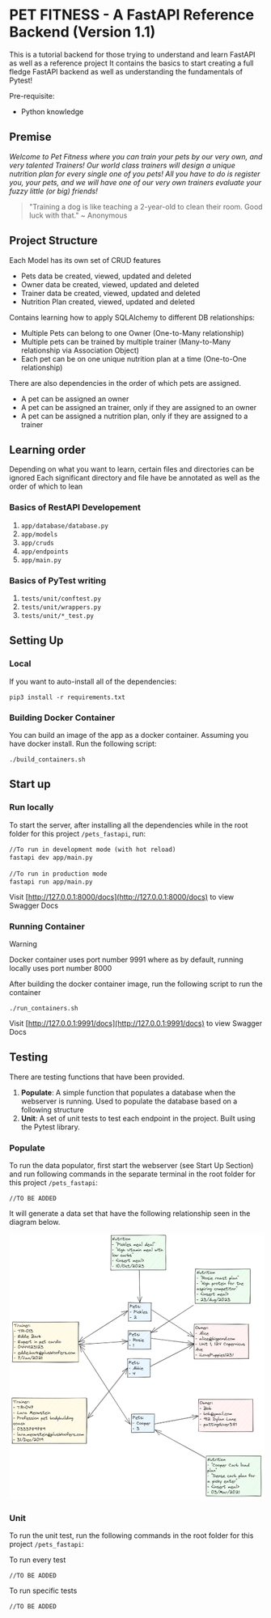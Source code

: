 # PET FITNESS - A FastAPI Reference Backend (Version 1.1)

This is a tutorial backend for those trying to understand and learn FastAPI as well as a reference project
It contains the basics to start creating a full fledge FastAPI backend as well as understanding the fundamentals of Pytest!

Pre-requisite:
- Python knowledge

## Premise

*Welcome to Pet Fitness where you can train your pets by our very own, and very talented Trainers!*
*Our world class trainers will design a unique nutrition plan for every single one of you pets!*
*All you have to do is register you, your pets, and we will have one of our very own trainers evaluate your fuzzy little (or big) friends!*

> "Training a dog is like teaching a 2-year-old to clean their room. Good luck with that." ~ Anonymous

## Project Structure

Each Model has its own set of CRUD features
- Pets data be created, viewed, updated and deleted
- Owner data be created, viewed, updated and deleted
- Trainer data be created, viewed, updated and deleted
- Nutrition Plan created, viewed, updated and deleted

Contains learning how to apply SQLAlchemy to different DB relationships:
- Multiple Pets can belong to one Owner (One-to-Many relationship)
- Multiple pets can be trained by multiple trainer (Many-to-Many relationship via Association Object)
- Each pet can be on one unique nutrition plan at a time (One-to-One relationship)

There are also dependencies in the order of which pets are assigned.
- A pet can be assigned an owner
- A pet can be assigned an trainer, only if they are assigned to an owner
- A pet can be assigned a nutrition plan, only if they are assigned to a trainer

## Learning order

Depending on what you want to learn, certain files and directories can be ignored
Each significant directory and file have be annotated as well as the order of which to lean

### Basics of RestAPI Developement
1. `app/database/database.py`
2. `app/models`
3. `app/cruds`
4. `app/endpoints`
5. `app/main.py`

### Basics of PyTest writing
1. `tests/unit/conftest.py`
2. `tests/unit/wrappers.py`
3. `tests/unit/*_test.py`

## Setting Up

### Local

If you want to auto-install all of the dependencies:
```
pip3 install -r requirements.txt
```

### Building Docker Container

You can build an image of the app as a docker container. Assuming you have docker install. Run the following script:

```
./build_containers.sh
```


## Start up

### Run locally

To start the server, after installing all the dependencies while in the root folder for this project `/pets_fastapi`, run:
```
//To run in development mode (with hot reload)
fastapi dev app/main.py

//To run in production mode
fastapi run app/main.py
```

Visit [http://127.0.0.1:8000/docs](http://127.0.0.1:8000/docs) to view Swagger Docs

### Running Container

> [!warning]
> Docker container uses port number 9991 where as by default, running locally uses port number 8000

After building the docker container image, run the following script to run the container

```
./run_containers.sh
```
Visit [http://127.0.0.1:9991/docs](http://127.0.0.1:9991/docs) to view Swagger Docs

## Testing

There are testing functions that have been provided.
1. **Populate**: A simple function that populates a database when the webserver is running. Used to populate the database based on a following structure
2. **Unit**: A set of unit tests to test each endpoint in the project. Built using the Pytest library.

### Populate
To run the data populator, first start the webserver (see Start Up Section) and run following commands in the separate terminal in the root folder for this project `/pets_fastapi`:

```
//TO BE ADDED
```

It will generate a data set that have the following relationship seen in the diagram below.

![Test data structure layout](image.png)

### Unit
To run the unit test, run the following commands in the root folder for this project `/pets_fastapi`:

To run every test
```
//TO BE ADDED
```

To run specific tests
```
//TO BE ADDED
```

